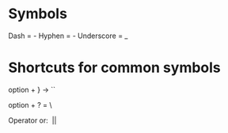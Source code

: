 # Symbols

Dash = -
Hyphen = -
Underscore = _

# Shortcuts for common symbols

option + }  -> ``

option + ? = \

Operator or:  ||